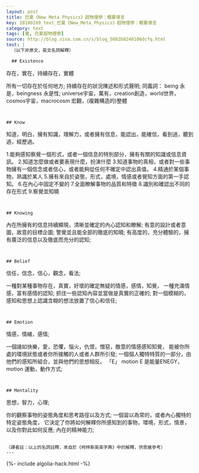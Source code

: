 ```yaml
---
layout: post
title: 巴夏《New Meta Physics》超物理學：概要導言
key: 20180109_text_巴夏《New_Meta_Physics》超物理學：概要導言
category: text
tags: [書, 巴夏超物理學]
source: http://blog.sina.com.cn/s/blog_5082b8240106dcfq.html
text: |
  （以下非原文，英文名詞解釋）

  ## Existence
  ```
  存在，實在，持續存在，實體

  所有一切存在於任何地方;
  持續存在的狀況陳述和形式聲明;
  同義詞：
  being 永是，beingness 永是性;
  universe宇宙，萬有，creation創造，world世界，cosmos宇宙，macrocosm 宏觀，(複雜構造的)整體
  ```


  ## Know
  ```
  知道，明白，擁有知識，理解力，或者擁有信息，能認出，能確信，看到過，聽到過，經歷過。

  1.能夠感知察覺一個形式，或者一個信息的特別部分，擁有有關的知識或信息資訊。
  2.知道怎麼做或者要表現什麼，扮演什麼
  3.知道事物的真相，或者對一些事物擁有一個信念或者信心，或者能夠從任何不確定中認出真值。
  4.精通於某個事物，熟識於某人
  5.擁有來自於姿態，形式，處境，情感或者覺知方面的第一手認知。
  6.在內心中固定不變的
  7.全面瞭解事物的品質和特徵
  8.識別和確認出不同的存在形式
  9.察覺並知曉
  ```


  ## Knowing
  ```
  內在所擁有的信息持續顯現，清晰並確定的內心認知和瞭解;
  有意的設計或者意圖，故意的目標企圖;
  警覺並且能全部的徹底的知曉;
  有高度的，充分體驗的，擁有廣泛的信息以及徹底而充分的認知;
  ```


  ## Belief
  ```
  信任，信念，信心，觀念，看法;

  一種對某種事物存在，真實，好壞的確定無疑的情感，感情，知覺，
  一種充滿情感，富有感情的認知;
  抓住一些認知內容並當做是真實的正確的;
  對一個模糊的，感知和思想上認識含糊的想法放置了信心和信任;
  ```


  ## Emotion
  ```
  情感，情緒，感情;

  一個諸如快樂，愛，恐懼，惱火，仇恨，憎惡，敵意的情感感知知覺，
  能被你所處的環境狀態或者你所接觸的人或者人群所引發;
  一個個人獨特特質的一部分，由他們的感知所組合，並與他們的思想相反。
  「E」 motion  E 是能量ENEGY，motion 運動，動作方式;
  ```


  ## Mentality
  ```
  思想，智力，心理;

  你的觀察事物的姿態角度和思考路徑以及方式;
  一個習以為常的，或者內心獨特的特定姿態角度，
  它決定了你將如何解釋你所感知到的事物，環境，形式，情景，以及你對此如何反應;
  內在的精神能力;
  ```

  （譯者註：以上的名詞註釋，來自於《柯林斯英英字典》中的解釋，供思維參考）
---
```


{%- include algolia-hack.html -%}
